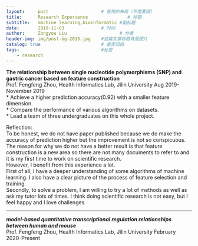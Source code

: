 ```yaml
---
layout:     post                    # 使用的布局（不需要改）
title:      Research Experience               # 标题 
subtitle:   machine learning,bioinformatic #副标题
date:       2019-11-03              # 时间
author:     Zongyou Liu                    # 作者
header-img: img/post-bg-2015.jpg    #这篇文章标题背景图片
catalog: true                       # 是否归档
tags:                               #标签
    - research
---
```


**The relationship between single nucleotide polymorphisms (SNP) and gastric cancer based on feature construction**  
Prof. Fengfeng Zhou, Health Informatics Lab, Jilin University       Aug 2019-November 2019  
    * Achieve a higher prediction accuracy(0.92) with a smaller feature dimension.  
    * Compare the performance of various algorithms on datasets.  
    * Lead a team of three undergraduates on this whole project.  

Reflection:  
To be honest, we do not have paper published because we do make the accuracy of prediction higher but the improvement is not so conspicuous.   
The reason for why we do not have a better result is that feature construction is a new area so there are not many documents to refer to and it is my first time to work on scientific research.   
However, I benefit from this experience a lot.   
First of all, I have a deeper understanding of some algorithms of machine learning. I also have a clear picture of the process of feature selection and training.  
Secondly, to solve a problem, I am willing to try a lot of methods as well as ask my tutor lots of times. I think doing scientific research is not easy, but I feel happy and I love challenges.  

***

***model-based quantitative transcriptional regulation relationships between human and mouse***  
Prof. Fengfeng Zhou, Health Informatics Lab, Jilin University      February 2020-Present

